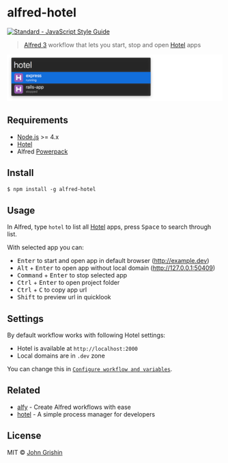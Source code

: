 # alfred-hotel

[![Standard - JavaScript Style Guide](https://img.shields.io/badge/code%20style-standard-brightgreen.svg)](http://standardjs.com/)

> [Alfred 3](https://www.alfredapp.com/) workflow that lets you start, stop and open [Hotel](https://github.com/typicode/hotel) apps

![alfred hotel workflow screenshot in action](screenshot.png)


## Requirements

- [Node.js](https://nodejs.org) >= 4.x
- [Hotel](https://github.com/typicode/hotel)
- Alfred [Powerpack](https://www.alfredapp.com/powerpack/)


## Install

```shell
$ npm install -g alfred-hotel
```


## Usage

In Alfred, type `hotel` to list all [Hotel](https://github.com/typicode/hotel) apps, press <kbd>Space</kbd> to search through list.

With selected app you can:

- <kbd>Enter</kbd> to start and open app in default browser (http://example.dev)
- <kbd>Alt</kbd> + <kbd>Enter</kbd> to open app without local domain (http://127.0.0.1:50409)
- <kbd>Command</kbd> + <kbd>Enter</kbd> to stop selected app
- <kbd>Ctrl</kbd> + <kbd>Enter</kbd> to open project folder
- <kbd>Ctrl</kbd> + <kbd>C</kbd> to copy app url
- <kbd>Shift</kbd> to preview url in quicklook


## Settings

By default workflow works with following Hotel settings:

- Hotel is available at `http://localhost:2000`
- Local domains are in `.dev` zone

You can change this in [`Configure workflow and variables`](screenshot-settings.png).


## Related

- [alfy](https://github.com/sindresorhus/alfy) - Create Alfred workflows with ease
- [hotel](https://github.com/typicode/hotel) - A simple process manager for developers


## License

MIT © [John Grishin](http://johngrish.in)
